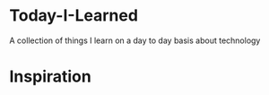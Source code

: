 # Today-I-Learned
A collection of things I learn on a day to day basis about technology

# Inspiration

